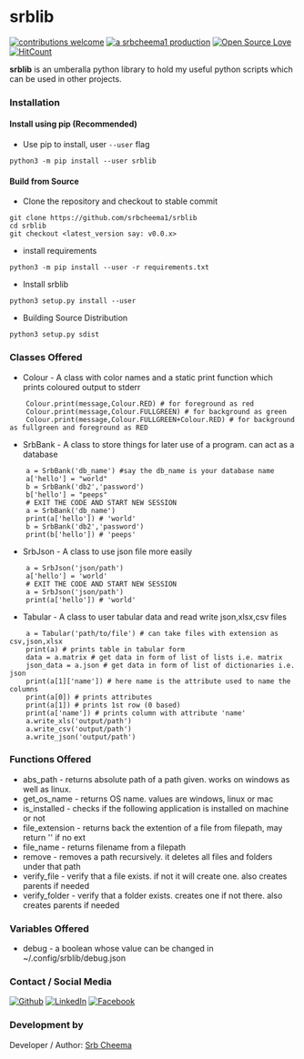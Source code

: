 # srblib

[![contributions welcome](https://img.shields.io/badge/contributions-welcome-brightgreen.svg?style=flat)](https://github.ocm/srbcheema1/srblib/issues)
[![a srbcheema1 production](https://img.shields.io/badge/-a%20srbcheema1%20production-blue.svg)](https://github.com/srbcheema1)
[![Open Source Love](https://badges.frapsoft.com/os/v1/open-source.png?v=103)](https://github.com/srbcheema1/srblib)
[![HitCount](http://hits.dwyl.io/srbcheema1/srblib.svg)](http://hits.dwyl.io/srbcheema1/srblib)

**srblib** is an umberalla python library to hold my useful python scripts which can be used in other projects.


### Installation

#### Install using pip (Recommended)

- Use pip to install, user `--user` flag
```
python3 -m pip install --user srblib
```

#### Build from Source

- Clone the repository and checkout to stable commit
```
git clone https://github.com/srbcheema1/srblib
cd srblib
git checkout <latest_version say: v0.0.x>
```

- install requirements
```
python3 -m pip install --user -r requirements.txt
```
- Install srblib
```
python3 setup.py install --user
```
- Building Source Distribution
```
python3 setup.py sdist
```


### Classes Offered


- Colour - A class with color names and a static print function which prints coloured output to stderr
```
    Colour.print(message,Colour.RED) # for foreground as red
    Colour.print(message,Colour.FULLGREEN) # for background as green
    Colour.print(message,Colour.FULLGREEN+Colour.RED) # for background as fullgreen and foreground as RED
```
- SrbBank - A class to store things for later use of a program. can act as a database
```
    a = SrbBank('db_name') #say the db_name is your database name
    a['hello'] = "world"
    b = SrbBank('db2','password')
    b['hello'] = "peeps"
    # EXIT THE CODE AND START NEW SESSION
    a = SrbBank('db_name')
    print(a['hello']) # 'world'
    b = SrbBank('db2','password')
    print(b['hello']) # 'peeps'
```
- SrbJson - A class to use json file more easily
```
    a = SrbJson('json/path')
    a['hello'] = 'world'
    # EXIT THE CODE AND START NEW SESSION
    a = SrbJson('json/path')
    print(a['hello']) # 'world'
```
- Tabular - A class to user tabular data and read write json,xlsx,csv files
```
    a = Tabular('path/to/file') # can take files with extension as csv,json,xlsx
    print(a) # prints table in tabular form
    data = a.matrix # get data in form of list of lists i.e. matrix
    json_data = a.json # get data in form of list of dictionaries i.e. json
    print(a[1]['name']) # here name is the attribute used to name the columns
    print(a[0]) # prints attributes
    print(a[1]) # prints 1st row (0 based)
    print(a['name']) # prints column with attribute 'name'
    a.write_xls('output/path')
    a.write_csv('output/path')
    a.write_json('output/path')
```

### Functions Offered

- abs_path - returns absolute path of a path given. works on windows as well as linux.
- get_os_name - returns OS name. values are windows, linux or mac
- is_installed - checks if the following application is installed on machine or not
- file_extension - returns back the extention of a file from filepath, may return '' if no ext
- file_name - returns filename from a filepath
- remove - removes a path recursively. it deletes all files and folders under that path
- verify_file - verify that a file exists. if not it will create one. also creates parents if needed
- verify_folder - verify that a folder exists. creates one if not there. also creates parents if needed


### Variables Offered

- debug - a boolean whose value can be changed in ~/.config/srblib/debug.json


### Contact / Social Media

[![Github](https://raw.githubusercontent.com/srbcheema1/CheemaFy/master/myPlugins/extra_things/png_images/social/github.png)](https://github.com/srbcheema1/)
[![LinkedIn](https://raw.githubusercontent.com/srbcheema1/CheemaFy/master/myPlugins/extra_things/png_images/social/linkedin-48x48.png)](https://www.linkedin.com/in/srbcheema1/)
[![Facebook](https://raw.githubusercontent.com/srbcheema1/CheemaFy/master/myPlugins/extra_things/png_images/social/fb.png)](https://www.facebook.com/srbcheema/)


### Development by

Developer / Author: [Srb Cheema](https://github.com/srbcheema1/)
